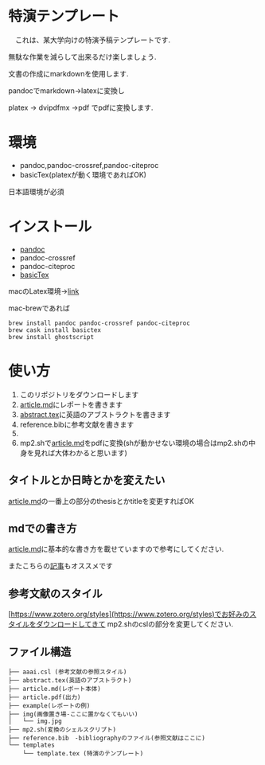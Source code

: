 # 特演テンプレート
　これは、某大学向けの特演予稿テンプレートです.

  無駄な作業を減らして出来るだけ楽しましょう.

  文書の作成にmarkdownを使用します.

  pandocでmarkdown->latexに変換し

  platex -> dvipdfmx ->pdf
でpdfに変換します.


# 環境
  * pandoc,pandoc-crossref,pandoc-citeproc
  * basicTex(platexが動く環境であればOK)

  日本語環境が必須


# インストール
* [pandoc](http://pandoc.org/installing.html)
* pandoc-crossref
* pandoc-citeproc
* [basicTex](https://texwiki.texjp.org/?BasicTeX)

macのLatex環境->[link](https://qiita.com/sira/items/d7f5c411ccb0f90c43d8)

mac-brewであれば
```
brew install pandoc pandoc-crossref pandoc-citeproc
brew cask install basictex
brew install ghostscript
```


# 使い方

1. このリポジトリをダウンロードします
1. [article.md](https://github.com/OhkuboSGMS/paper/blob/master/article.md)にレポートを書きます
2. [abstract.tex](https://github.com/OhkuboSGMS/paper/blob/master/article.tex)に英語のアブストラクトを書きます
3. reference.bibに参考文献を書きます
3.
4. mp2.shで[article.md](https://github.com/OhkuboSGMS/paper/blob/master/article.md)をpdfに変換(shが動かせない環境の場合はmp2.shの中身を見れば大体わかると思います)


## タイトルとか日時とかを変えたい

[article.md](https://github.com/OhkuboSGMS/paper/blob/master/article.md)の一番上の部分のthesisとかtitleを変更すればOK

## mdでの書き方
[article.md](https://github.com/OhkuboSGMS/paper/blob/master/article.md)に基本的な書き方を載せていますので参考にしてください.

またこちらの[記事](https://qiita.com/Kumassy/items/5b6ae6b99df08fb434d9)もオススメです

## 参考文献のスタイル
[https://www.zotero.org/styles](https://www.zotero.org/styles)でお好みのスタイルをダウンロードしてきて mp2.shのcslの部分を変更してください.
## ファイル構造
```
├── aaai.csl (参考文献の参照スタイル)
├── abstract.tex(英語のアブストラクト)
├── article.md(レポート本体)
├── article.pdf(出力)
├── example(レポートの例)
├── img(画像置き場-ここに置かなくてもいい)
│   └── img.jpg
├── mp2.sh(変換のシェルスクリプト)
├── reference.bib　-bibliographyのファイル(参照文献はここに)
└── templates
    └── template.tex (特演のテンプレート)

```
